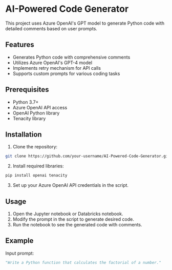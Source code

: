 # AI-Powered Code Generator

This project uses Azure OpenAI's GPT model to generate Python code with detailed comments based on user prompts.

## Features

- Generates Python code with comprehensive comments
- Utilizes Azure OpenAI's GPT-4 model
- Implements retry mechanism for API calls
- Supports custom prompts for various coding tasks

## Prerequisites

- Python 3.7+
- Azure OpenAI API access
- OpenAI Python library
- Tenacity library

## Installation

1. Clone the repository:
```bash
git clone https://github.com/your-username/AI-Powered-Code-Generator.git
```
2. Install required libraries:
```bash
pip install openai tenacity
```

3. Set up your Azure OpenAI API credentials in the script.

## Usage

1. Open the Jupyter notebook or Databricks notebook.
2. Modify the prompt in the script to generate desired code.
3. Run the notebook to see the generated code with comments.

## Example

Input prompt:
```python
"Write a Python function that calculates the factorial of a number."
```
